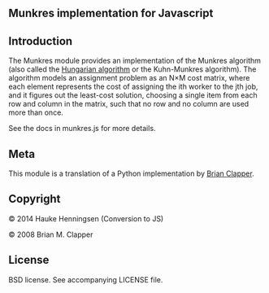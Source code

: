 Munkres implementation for Javascript
---------------------------------

## Introduction

The Munkres module provides an implementation of the Munkres algorithm
(also called the [Hungarian algorithm][] or the Kuhn-Munkres algorithm).
The algorithm models an assignment problem as an N×M cost matrix, where
each element represents the cost of assigning the ith worker to the jth
job, and it figures out the least-cost solution, choosing a single item
from each row and column in the matrix, such that no row and no column are
used more than once.

[Hungarian algorithm]: https://en.wikipedia.org/wiki/Hungarian_algorithm

See the docs in munkres.js for more details.

## Meta

This module is a translation of a Python implementation by
[Brian Clapper](https://github.com/bmc/munkres).



## Copyright

&copy; 2014 Hauke Henningsen (Conversion to JS)

&copy; 2008 Brian M. Clapper

## License

BSD license. See accompanying LICENSE file.

